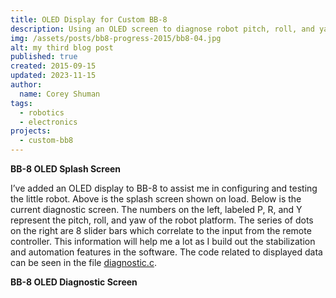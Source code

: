 ```yaml
---
title: OLED Display for Custom BB-8
description: Using an OLED screen to diagnose robot pitch, roll, and yaw.
img: /assets/posts/bb8-progress-2015/bb8-04.jpg
alt: my third blog post
published: true
created: 2015-09-15
updated: 2023-11-15
author: 
  name: Corey Shuman
tags: 
  - robotics
  - electronics
projects:
  - custom-bb8
---
```


**BB-8 OLED Splash Screen**

<position justify="center">
  <progressive-image src="/assets/posts/bb8-oled/oled-01.jpg" width="650px" alt="a small screen with blue-white text reading 'BB-8 Corey' and showing a crude drawing of BB-8" size="large" >
  </progressive-image>
</position>

I’ve added an OLED display to BB-8 to assist me in configuring and testing the little robot. Above is the splash screen shown on load. Below is the current diagnostic screen. The numbers on the left, labeled P, R, and Y represent the pitch, roll, and yaw of the robot platform. The series of dots on the right are 8 slider bars which correlate to the input from the remote controller. This information will help me a lot as I build out the stabilization and automation features in the software. The code related to displayed data can be seen in the file [diagnostic.c](https://github.com/coreyshuman/BB-8/blob/master/BB-8.X/diagnostic.c).

**BB-8 OLED Diagnostic Screen**

<position justify="center">
  <progressive-image src="/assets/posts/bb8-oled/oled-02.jpg" width="650px" alt="a small screen showing 8 progress bars which correspond to input data, and 3 numbers cooresponding to pitch, roll, and yaw" size="large" >
  </progressive-image>
</position>
